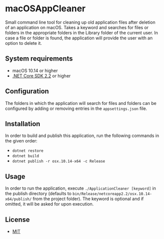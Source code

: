 # macOSAppCleaner
Small command line tool for cleaning up old application files after deletion of an application on macOS. Takes a keyword and searches for files or folders in the appropriate folders in the Library folder of the current user. 
In case a file or folder is found, the application will provide the user with an option to delete it.

## System requirements
- macOS 10.14 or higher
- [.NET Core SDK 2.2](https://dotnet.microsoft.com/download) or higher

## Configuration
The folders in which the application will search for files and folders can be configured by adding or removing entries in the `appsettings.json` file.

## Installation
In order to build and publish this application, run the following commands in the given order:
- `dotnet restore`
- `dotnet build`
- `dotnet publish -r osx.10.14-x64 -c Release`

## Usage
In order to run the application, execute `./ApplicationCleaner [keyword]` in the publish directory (defaults to `bin/Release/netcoreapp2.2/osx.10.14-x64/publish/` from the project folder). The keyword is optional and if omitted, it will be asked for upon execution.

## License
- [MIT](LICENSE)

